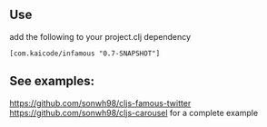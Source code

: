 ## Use
add the following to your project.clj dependency
```
[com.kaicode/infamous "0.7-SNAPSHOT"]
```

## See examples:
https://github.com/sonwh98/cljs-famous-twitter
https://github.com/sonwh98/cljs-carousel for a complete example